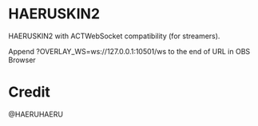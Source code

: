 # HAERUSKIN2

HAERUSKIN2 with ACTWebSocket compatibility (for streamers).

Append ?OVERLAY_WS=ws://127.0.0.1:10501/ws to the end of URL in OBS Browser

# Credit
@HAERUHAERU
